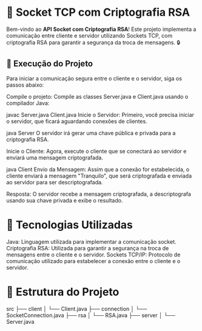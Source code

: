 # 🔐 Socket TCP com Criptografia RSA

Bem-vindo ao **API Socket com Criptografia RSA**! Este projeto implementa a comunicação entre cliente e servidor utilizando Sockets TCP, com criptografia RSA para garantir a segurança da troca de mensagens. 🔒

## 🚀 Execução do Projeto

Para iniciar a comunicação segura entre o cliente e o servidor, siga os passos abaixo:

Compile o projeto: Compile as classes Server.java e Client.java usando o compilador Java:

javac Server.java Client.java
Inicie o Servidor: Primeiro, você precisa iniciar o servidor, que ficará aguardando conexões de clientes.

java Server
O servidor irá gerar uma chave pública e privada para a criptografia RSA.

Inicie o Cliente: Agora, execute o cliente que se conectará ao servidor e enviará uma mensagem criptografada.

java Client
Envio da Mensagem: Assim que a conexão for estabelecida, o cliente enviará a mensagem "Tranquilo", que será criptografada e enviada ao servidor para ser descriptografada.

Resposta: O servidor recebe a mensagem criptografada, a descriptografa usando sua chave privada e exibe o resultado.

# 🔑 Tecnologias Utilizadas
Java: Linguagem utilizada para implementar a comunicação socket.
Criptografia RSA: Utilizada para garantir a segurança na troca de mensagens entre o cliente e o servidor.
Sockets TCP/IP: Protocolo de comunicação utilizado para estabelecer a conexão entre o cliente e o servidor.

# 📁 Estrutura do Projeto
src
├── client
│   └── Client.java
├── connection
│   └── SocketConnection.java
├── rsa
│   └── RSA.java
├── server
│   └── Server.java






